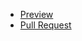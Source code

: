 - [Preview](https://Alexandr-Petrenko.github.io/hw/)
- [Pull Request](https://github.com/Alexandr-Petrenko/hw/pull/1/files)